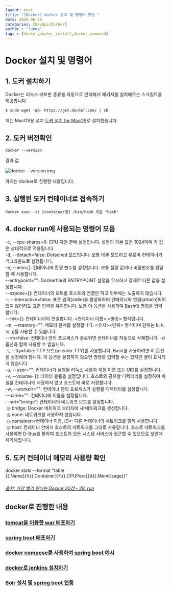 ```yaml
---
layout: post
title: "[Docker] docker 설치 및 명령어 모음 "
date: 2020-06-29
categories: [DevOps/Docker]
author : "Junny"
tags : [docker,docker_install,docker_command]
---
```

# Docker 설치 및 명령어

## 1. 도커 설치하기

Docker는 리눅스 배포판 종류를 자동으로 인식해서 패키지를 설치해주는 스크립트를 제공합니다.
```
$ sudo wget -qO- https://get.docker.com/ | sh
```
저는 MacOS용 설치 [도커 설치 for MacOS](https://hub.docker.com/editions/community/docker-ce-desktop-mac/)로 설치했습니다.

## 2. 도커 버전확인

```
docker --version
```
결과 값

![docker --version img](./img/docker_version.png)<br>

아래는 docker로 진행된 내용입니다.

## 3. 실행된 도커 컨테이너로 접속하기

```
docker exec -it [container명] /bin/bash 혹은 "bash"
```

## 4. docker run에 사용되는 명령어 모음
-c, --cpu-shares=0: CPU 자원 분배 설정입니다. 설정의 기본 값은 1024이며 각 값은 상대적으로 적용됩니다. <br>
-d, --detach=false: Detached 모드입니다. 보통 데몬 모드라고 부르며 컨테이너가 백그라운드로 실행됩니다.  <br>
-e, --env=[]: 컨테이너에 환경 변수를 설정합니다. 보통 설정 값이나 비밀번호를 전달할 때 사용합니다. <br>
--entrypoint="": Dockerfile의 ENTRYPOINT 설정을 무시하고 강제로 다른 값을 설정합니다. <br>
--expose=[]: 컨테이너의 포트를 호스트와 연결만 하고 외부에는 노출하지 않습니다. <br>
-i, --interactive=false: 표준 입력(stdin)을 활성화하며 컨테이너와 연결(attach)되어 있지 않더라도 표준 입력을 유지합니다. 보통 이 옵션을 사용하여 Bash에 명령을 입력합니다. <br>
--link=[]: 컨테이너끼리 연결합니다. &lt;컨테이너 이름&gt;:&lt;별칭&gt; 형식입니다. <br>
-m, --memory="": 메모리 한계를 설정합니다. &lt;숫자&gt;&lt;단위&gt; 형식이며 단위는 b, k, m, g를 사용할 수 있습니다.<br>
--rm=false: 컨테이너 안의 프로세스가 종료되면 컨테이너를 자동으로 삭제합니다. -d 옵션과 함께 사용할 수 없습니다.<br>
-t, --tty=false: TTY 모드(pseudo-TTY)를 사용합니다. Bash를 사용하려면 이 옵션을 설정해야 합니다. 이 옵션을 설정하지 않으면 명령을 입력할 수는 있지만 셸이 표시되지 않습니다. <br>
-u, --user="": 컨테이너가 실행될 리눅스 사용자 계정 이름 또는 UID를 설정합니다. <br>
-v, --volume=[]: 데이터 볼륨을 설정입니다. 호스트와 공유할 디렉터리를 설정하여 파일을 컨테이너에 저장하지 않고 호스트에 바로 저장합니다.<br>
-w, --workdir="": 컨테이너 안의 프로세스가 실행될 디렉터리를 설정합니다.<br>
--name="": 컨테이너에 이름을 설정합니다.<br>
--net="bridge": 컨테이너의 네트워크 모드를 설정합니다.<br>
&nbsp;◎ bridge: Docker 네트워크 브리지에 새 네트워크를 생성합니다.<br>
&nbsp;◎ none: 네트워크를 사용하지 않습니다.<br>
&nbsp;◎ container:<컨테이너 이름, ID>: 다른 컨테이너의 네트워크를 함께 사용합니다.<br>
&nbsp;◎ host: 컨테이너 안에서 호스트의 네트워크를 그대로 사용합니다. 호스트 네트워크를 사용하면 D-Bus를 통하여 호스트의 모든 시스템 서비스에 접근할 수 있으므로 보안에 취약해집니다.<br>

## 5. 도커 컨테이너 메모리 사용량 확인
docker stats --format "table {{.Name}}\t{{.Container}}\t{{.CPUPerc}}\t{{.MemUsage}}"

###### [출처: 가장 빨리 만나는 Docker 20장 - 28. run](http://pyrasis.com/book/DockerForTheReallyImpatient/Chapter20/28)

## docker로 진행한 내용
### [tomcat을 이용한 war 배포하기](https://github.com/SeongJunKang/doicker_practice/tree/master/tomcat)
### [spring boot 배포하기](https://github.com/SeongJunKang/doicker_practice/tree/master/spring_boot)
### [docker compose를 사용하여 spring boot 예시](https://github.com/SeongJunKang/doicker_practice/tree/master/docker-compose)
### [docker로 jenkins 설치하기](https://github.com/SeongJunKang/doicker_practice/tree/master/jenkins)
### [Solr 설치 및 spring boot 연동](https://github.com/SeongJunKang/doicker_practice/tree/master/solr)
<br>